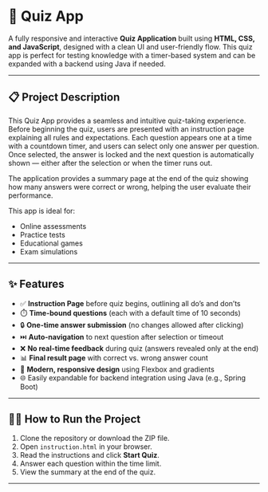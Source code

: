# 🧠 Quiz App

A fully responsive and interactive **Quiz Application** built using **HTML, CSS, and JavaScript**, designed with a clean UI and user-friendly flow. This quiz app is perfect for testing knowledge with a timer-based system and can be expanded with a backend using Java if needed.

---

## 📋 Project Description

This Quiz App provides a seamless and intuitive quiz-taking experience. Before beginning the quiz, users are presented with an instruction page explaining all rules and expectations. Each question appears one at a time with a countdown timer, and users can select only one answer per question. Once selected, the answer is locked and the next question is automatically shown — either after the selection or when the timer runs out.

The application provides a summary page at the end of the quiz showing how many answers were correct or wrong, helping the user evaluate their performance.

This app is ideal for:
- Online assessments
- Practice tests
- Educational games
- Exam simulations

---

## ✨ Features

- ✅ **Instruction Page** before quiz begins, outlining all do’s and don’ts
- ⏱️ **Time-bound questions** (each with a default time of 10 seconds)
- 🔒 **One-time answer submission** (no changes allowed after clicking)
- ⏭️ **Auto-navigation** to next question after selection or timeout
- ❌ **No real-time feedback** during quiz (answers revealed only at the end)
- 📊 **Final result page** with correct vs. wrong answer count
- 🎨 **Modern, responsive design** using Flexbox and gradients
- 🌐 Easily expandable for backend integration using Java (e.g., Spring Boot)

---

## 🏃‍♂️ How to Run the Project

1. Clone the repository or download the ZIP file.
2. Open `instruction.html` in your browser.
3. Read the instructions and click **Start Quiz**.
4. Answer each question within the time limit.
5. View the summary at the end of the quiz.

---


